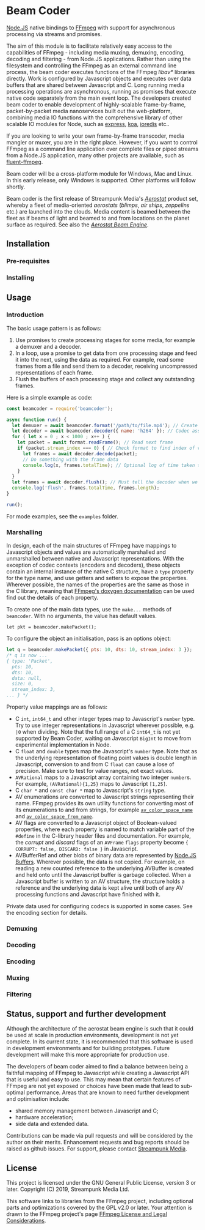 # Beam Coder

[Node.JS](https://nodejs.org/) native bindings to [FFmpeg](https://www.ffmpeg.org/) with support for asynchronous processing via streams and promises.

The aim of this module is to facilitate relatively easy access to the capabilities of FFmpeg - including media muxing, demuxing, encoding, decoding and filtering - from Node.JS applications. Rather than using the filesystem and controlling the FFmpeg as an external command line process, the beam coder executes functions of the FFmpeg _libav*_ libraries directly. Work is configured by Javascript objects and executes over data buffers that are shared between Javascript and C. Long running media processing operations are asynchronous, running as promises that execute native code separately from the main event loop. The developers created beam coder to enable development of highly-scalable frame-by-frame, packet-by-packet media nanoservices built out the web-platform, combining media IO functions with the comprehensive library of other scalable IO modules for Node, such as [express](https://expressjs.com/), [koa](https://koajs.com/), [ioredis](https://www.npmjs.com/package/ioredis) etc..

If you are looking to write your own frame-by-frame transcoder, media mangler or muxer, you are in the right place. However, if you want to control FFmpeg as a command line application over complete files or piped streams from a Node.JS application, many other projects are available, such as [fluent-ffmpeg](https://www.npmjs.com/package/fluent-ffmpeg).

Beam coder will be a cross-platform module for Windows, Mac and Linux. In this early release, only Windows is supported. Other platforms will follow shortly.

Beam coder is the first release of Streampunk Media's [_Aerostat_](https://en.wikipedia.org/wiki/Aerostat) product set, whereby a fleet of media-oriented _aerostats_ (_blimps_, _air ships_, _zeppelins_ etc.) are launched into the clouds. Media content is beamed between the fleet as if beams of light and beamed to and from locations on the planet surface as required. See also the [_Aerostat Beam Engine_](https://www.npmjs.com/package/beamengine).

## Installation

### Pre-requisites

### Installing

## Usage

### Introduction

The basic usage pattern is as follows:

1. Use promises to create processing stages for some media, for example a demuxer and a decoder.
2. In a loop, use a promise to get data from one processing stage and feed it into the next, using the data as required. For example, read some frames from a file and send them to a decoder, receiving uncompressed representations of each frame.
3. Flush the buffers of each processing stage and collect any outstanding frames.

Here is a simple example as code:

```Javascript
const beamcoder = require('beamcoder');

async function run() {
  let demuxer = await beamcoder.format('/path/to/file.mp4'); // Create a demuxer for a file
  let decoder = await beamcoder.decoder({ name: 'h264' }); // Codec assumed, can pass in demuxer
  for ( let x = 0 ; x < 1000 ; x++ ) {
    let packet = await format.readFrame(); // Read next frame
    if (packet.stream_index === 0) { // Check format to find index of video stream
      let frames = await decoder.decode(packet);
      // Do something with the frame data
      console.log(x, frames.totalTime); // Optional log of time taken to decode each frame
    }
  }
  let frames = await decoder.flush(); // Must tell the decoder when we are done
  console.log('flush', frames.totalTime, frames.length);
}

run();
```

For mode examples, see the `examples` folder.

### Marshalling

In design, each of the main structures of FFmpeg have mappings to Javascript objects and values are automatically marshalled and unmarshalled between native and Javascript representations. With the exception of codec contexts (encoders and decoders), these objects contain an internal instance of the native C structure, have a `type` property for the type name, and use getters and setters to expose the properties. Wherever possible, the names of the properties are the same as those in the C library, meaning that [FFmpeg's doxygen documentation](https://www.ffmpeg.org/doxygen/4.1/index.html) can be used find out the details of each property.

To create one of the main data types, use the `make...` methods of `beamcoder`. With no arguments, the value has default values.

    let pkt = beamcoder.makePacket();

To configure the object an initialisation, pass is an options object:

```Javascript
let q = beamcoder.makePacket({ pts: 10, dts: 10, stream_index: 3 });
/* q is now ...
{ type: 'Packet',
  pts: 10,
  dts: 10,
  data: null,
  size: 0,
  stream_index: 3,
... } */
```

Property value mappings are as follows:

* C `int`, `int64_t` and other integer types map to Javascript's `number` type. Try to use integer representations in Javascript wherever possible, e.g. `|0` when dividing. Note that the full range of a C `int64_t` is not yet supported by Beam Coder, waiting on Javascript `BigInt` to move from experimental implementation in Node.
* C `float` and `double` types map the Javascript's `number` type. Note that as the underlying representation of floating point values is double length in Javascript, conversion to and from C `float` can cause a lose of precision. Make sure to test for value ranges, not exact values.
* `AVRational` maps to a Javascript array containing two integer `number`s. For example, `(AVRational){1,25}` maps to Javascript `[1,25]`.
* C `char *` and `const char *` map to Javascript's `string` type.
* AV enumerations are converted to Javascript strings representing their name. FFmpeg provides its own utility functions for converting most of its enumerations to and from strings, for example [`av_color_space_name`](https://www.ffmpeg.org/doxygen/4.1/pixdesc_8c.html#a7a5b3f4d128f0a0112b4a91f75055339) and [`av_color_space_from_name`](https://www.ffmpeg.org/doxygen/4.1/pixdesc_8c.html#a0c7d0a9d7470c49397a72e1169d2a8e3).
* AV flags are converted to a Javascript object of Boolean-valued properties, where each property is named to match variable part of the `#define` in the C-library header files and documentation. For example, the _corrupt_ and _discard_ flags of an `AVFrame` `flags` property become `{ CORRUPT: false, DISCARD: false }` in Javascript.
* AVBufferRef and other blobs of binary data are represented by [Node.JS Buffers](https://nodejs.org/docs/latest-v10.x/api/buffer.html). Wherever possible, the data is not copied. For example, on reading a new counted reference to the underlying AVBuffer is created and held onto until the Javascript buffer is garbage collected. When a Javascript buffer is written to an AV structure, the structure holds a reference and the underlying data is kept alive until both of any AV processing functions and Javascript have finished with it.

Private data used for configuring codecs is supported in some cases. See the encoding section for details.


### Demuxing

### Decoding

### Encoding

### Muxing

### Filtering

## Status, support and further development

Although the architecture of the aerostat beam engine is such that it could be used at scale in production environments, development is not yet complete. In its current state, it is recommended that this software is used in development environments and for building prototypes. Future development will make this more appropriate for production use.

The developers of beam coder aimed to find a balance between being a faithful mapping of FFmpeg to Javascript while creating a Javascript API that is useful and easy to use. This may mean that certain features of FFmpeg are not yet exposed or choices have been made that lead to sub-optimal performance. Areas that are known to need further development and optimisation include:

* shared memory management between Javascript and C;
* hardware acceleration;
* side data and extended data.

Contributions can be made via pull requests and will be considered by the author on their merits. Enhancement requests and bug reports should be raised as github issues. For support, please contact [Streampunk Media](http://www.streampunk.media/).

## License

This project is licensed under the GNU General Public License, version 3 or later. Copyright (C) 2019, Streampunk Media Ltd.

This software links to libraries from the FFmpeg project, including optional parts and optimizations covered by the GPL v2.0 or later. Your attention is drawn to the FFmpeg project's page [FFmpeg License and Legal Considerations](https://www.ffmpeg.org/legal.html).
